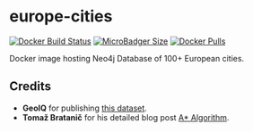 # europe-cities
[![Docker Build Status](https://img.shields.io/docker/build/syedhassaanahmed/neo4j-europe-cities.svg?logo=docker)](https://hub.docker.com/r/syedhassaanahmed/neo4j-europe-cities/builds/) [![MicroBadger Size](https://img.shields.io/microbadger/image-size/syedhassaanahmed/neo4j-europe-cities.svg?logo=docker)](https://hub.docker.com/r/syedhassaanahmed/neo4j-europe-cities/tags/) [![Docker Pulls](https://img.shields.io/docker/pulls/syedhassaanahmed/neo4j-europe-cities.svg?logo=docker)](https://hub.docker.com/r/syedhassaanahmed/neo4j-europe-cities/)

Docker image hosting Neo4j Database of 100+ European cities.

## Credits
- **GeoIQ** for publishing [this dataset](https://github.com/geoiq/acetate).
- **Tomaž Bratanič** for his detailed blog post [A* Algorithm](https://tbgraph.wordpress.com/2018/04/25/neo4j-a-algorithm/).